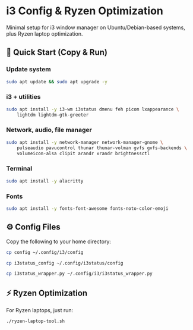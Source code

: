 # i3 Config & Ryzen Optimization

Minimal setup for i3 window manager on Ubuntu/Debian-based systems, plus Ryzen laptop optimization.



## 🚀 Quick Start (Copy & Run)

### Update system
```bash
sudo apt update && sudo apt upgrade -y
```
### i3 + utilities
```bash
sudo apt install -y i3-wm i3status dmenu feh picom lxappearance \
    lightdm lightdm-gtk-greeter
```
### Network, audio, file manager
```bash
sudo apt install -y network-manager network-manager-gnome \
    pulseaudio pavucontrol thunar thunar-volman gvfs gvfs-backends \
    volumeicon-alsa clipit arandr xrandr brightnessctl
```
### Terminal
```bash
sudo apt install -y alacritty
```
### Fonts
```bash
sudo apt install -y fonts-font-awesome fonts-noto-color-emoji
```
## ⚙️ Config Files

Copy the following to your home directory:
```bash
cp config ~/.config/i3/config
```
```bash
cp i3status_config ~/.config/i3status/config
```
```bash
cp i3status_wrapper.py ~/.config/i3/i3status_wrapper.py
```

## ⚡ Ryzen Optimization
For Ryzen laptops, just run:
```bash
./ryzen-laptop-tool.sh
```

